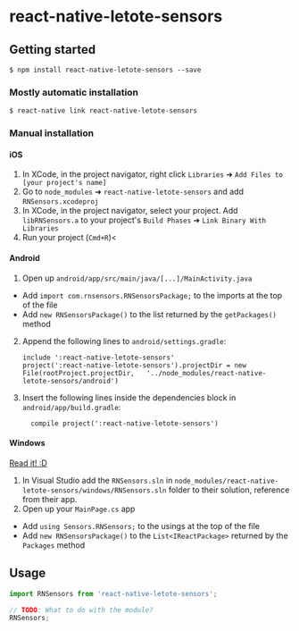 

# react-native-letote-sensors

## Getting started

`$ npm install react-native-letote-sensors --save`

### Mostly automatic installation

`$ react-native link react-native-letote-sensors`

### Manual installation


#### iOS

1. In XCode, in the project navigator, right click `Libraries` ➜ `Add Files to [your project's name]`
2. Go to `node_modules` ➜ `react-native-letote-sensors` and add `RNSensors.xcodeproj`
3. In XCode, in the project navigator, select your project. Add `libRNSensors.a` to your project's `Build Phases` ➜ `Link Binary With Libraries`
4. Run your project (`Cmd+R`)<

#### Android

1. Open up `android/app/src/main/java/[...]/MainActivity.java`
  - Add `import com.rnsensors.RNSensorsPackage;` to the imports at the top of the file
  - Add `new RNSensorsPackage()` to the list returned by the `getPackages()` method
2. Append the following lines to `android/settings.gradle`:
  	```
  	include ':react-native-letote-sensors'
  	project(':react-native-letote-sensors').projectDir = new File(rootProject.projectDir, 	'../node_modules/react-native-letote-sensors/android')
  	```
3. Insert the following lines inside the dependencies block in `android/app/build.gradle`:
  	```
      compile project(':react-native-letote-sensors')
  	```

#### Windows
[Read it! :D](https://github.com/ReactWindows/react-native)

1. In Visual Studio add the `RNSensors.sln` in `node_modules/react-native-letote-sensors/windows/RNSensors.sln` folder to their solution, reference from their app.
2. Open up your `MainPage.cs` app
  - Add `using Sensors.RNSensors;` to the usings at the top of the file
  - Add `new RNSensorsPackage()` to the `List<IReactPackage>` returned by the `Packages` method


## Usage
```javascript
import RNSensors from 'react-native-letote-sensors';

// TODO: What to do with the module?
RNSensors;
```
